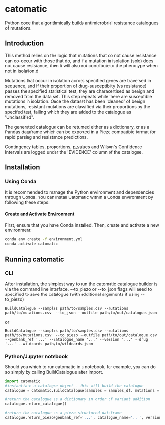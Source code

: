 # catomatic

Python code that algorithmically builds antimicrobrial resistance catalogues of mutations.

## Introduction

This method relies on the logic that mutations that do not cause resistance can co-occur with those that do, and if a mutation in isolation (solo) does not cause resistance, then it will also not contribute to the phenotype when not in isolation.d

Mutations that occur in isolation across specified genes are traversed in sequence, and if their proportion of drug-susceptiblity (vs resistance) passes the specified statistical test, they are characertised as benign and removed from the data set. This step repeats while there are susceptible mutations in isolation. Once the dataset has been 'cleaned' of benign mutations, resistant mutations are classified via their proportions by the specifed test, failing which they are added to the catalogue as 'Unclassified".

The generated catalogue can be returned either as a dictionary, or as a Pandas dataframe which can be exported in a Piezo compatible format for rapid parsing and resistance predictions.

Contingency tables, proportions, p_values and Wilson's Confidence Intervals are logged under the 'EVIDENCE' column of the catalogue.

## Installation

### Using Conda

It is recommended to manage the Python environment and dependencies through Conda. You can install Catomatic within a Conda environment by following these steps:

#### Create and Activate Environment

First, ensure that you have Conda installed. Then, create and activate a new environment:

```bash
conda env create -f environment.yml
conda activate catomatic
```

## Running catomatic

### CLI

After installation, the simplest way to run the catomatic catalogue builder is via the command line interface. --to_piezo or --to_json flags will need to specified to save the catalogue (with additional arguments if using --to_piezo)

`BuildCatalogue --samples path/to/samples.csv --mutations path/to/mutations.csv  --to_json --outfile path/to/out/catalogue.json`

or

`BuildCatalogue --samples path/to/samples.csv --mutations path/to/mutations.csv  --to_piezo --outfile path/to/out/catalogue.csv --genbank_ref '...' --catalogue_name '...' --version '...' --drug '...' --wildcards path/to/wildcards.json`

### Python/Jupyter notebook

Should you which to run catomatic in a notebook, for example, you can do so simply by calling BuildCatalogue after import.

```python
import catomatic
#instantiate a catalogue object - this will build the catalogue
catalogue = catomatic.BuildCatalogue(samples = samples_df, mutations = mutations_df)

#return the catalogue as a dictionary in order of variant addition
catalogue.return_catalogue()

#return the catalogue as a piezo-structured dataframe
catalogue.return_piezo(genbank_ref='...', catalogue_name='...', version='...', drug='...', wildcards='path/to/wildcards.json')
```
